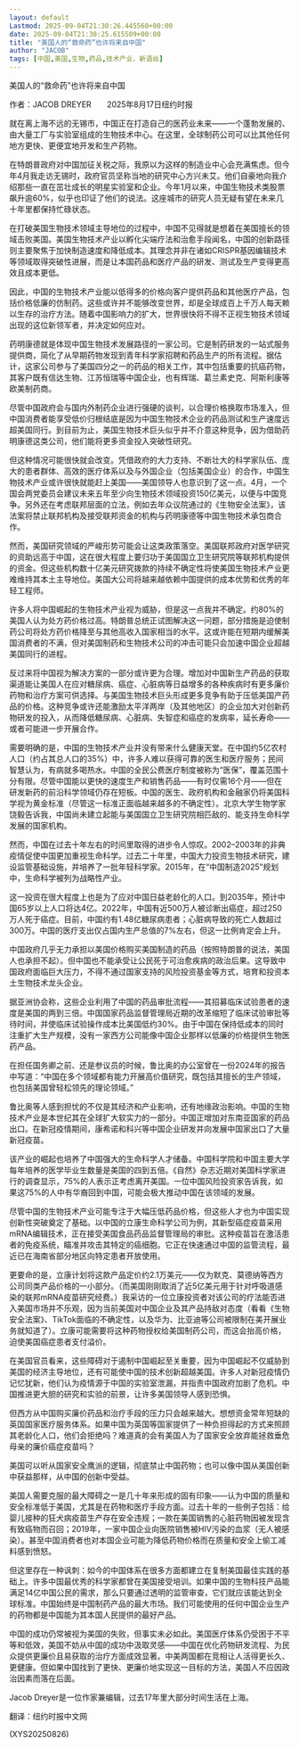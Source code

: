 ```yaml
---
layout: default
Lastmod: 2025-09-04T21:30:26.445560+00:00
date: 2025-09-04T21:30:25.615509+00:00
title: "美国人的“救命药”也许将来自中国"
author: "JACOB"
tags: [中国,美国,生物,药品,技术产业，新语丝]
---
```


美国人的“救命药”也许将来自中国

作者：JACOB DREYER　　2025年8月17日纽约时报

就在离上海不远的无锡市，中国正在打造自己的医药业未来——一个蓬勃发展的、由大量工厂与实验室组成的生物技术中心。在这里，全球制药公司可以比其他任何地方更快、更便宜地开发和生产药物。

在特朗普政府对中国加征关税之际，我原以为这样的制造业中心会充满焦虑。但今年4月我走访无锡时，政府官员坚称当地的研究中心方兴未艾。他们自豪地向我介绍那些一直在茁壮成长的明星实验室和企业。今年1月以来，中国生物技术类股票飙升逾60%，似乎也印证了他们的说法。这座城市的研究人员无疑有望在未来几十年里都保持忙碌状态。

在打破美国生物技术领域主导地位的过程中，中国不见得就是想着在美国擅长的领域击败美国。美国生物技术产业以孵化尖端疗法和治愈手段闻名，中国的创新路径则主要聚焦于加快制造速度和降低成本。其理念并非在诸如CRISPR基因编辑技术等领域取得突破性进展，而是让本国药品和医疗产品的研发、测试及生产变得更高效且成本更低。

因此，中国的生物技术产业能以低得多的价格向客户提供药品和其他医疗产品，包括价格低廉的仿制药。这些或许并不能够改变世界，却是全球成百上千万人每天赖以生存的治疗方法。随着中国影响力的扩大，世界很快将不得不正视生物技术领域出现的这位新领军者，并决定如何应对。

药明康德就是体现中国生物技术发展路径的一家公司。它是制药研发的一站式服务提供商，简化了从早期药物发现到青年科学家招聘和药品生产的所有流程。据估计，这家公司参与了美国四分之一的药品的相关工作，其中包括重要的抗癌药物，其客户既有信达生物、江苏恒瑞等中国企业，也有辉瑞、葛兰素史克、阿斯利康等欧美制药商。

尽管中国政府会与国内外制药企业进行强硬的谈判，以合理价格换取市场准入，但中国消费者能享受低价归根结底是因为中国生物技术企业的药品测试和生产速度远超美国同行。到目前为止，美国生物技术巨头似乎并不介意这种竞争，因为借助药明康德这类公司，他们能将更多资金投入突破性研究。

但这种情况可能很快就会改变。凭借政府的大力支持、不断壮大的科学家队伍、庞大的患者群体、高效的医疗体系以及与外国企业（包括美国企业）的合作，中国生物技术产业或许很快就能赶上美国——美国领导人也意识到了这一点。4月，一个国会两党委员会建议未来五年至少向生物技术领域投资150亿美元，以便与中国竞争。另外还在考虑联邦层面的立法，例如去年众议院通过的《生物安全法案》，该法案将禁止联邦机构及接受联邦资金的机构与药明康德等中国生物技术承包商合作。

然而，美国研究领域的严峻形势可能会让这类政策落空。美国联邦政府对医学研究的资助远高于中国，这在很大程度上要归功于美国国立卫生研究院等联邦机构提供的资金。但这些机构数十亿美元研究拨款的持续不确定性将使美国生物技术产业更难维持其本土主导地位。美国大公司将越来越依赖中国提供的成本优势和优秀的年轻工程师。

许多人将中国崛起的生物技术产业视为威胁，但是这一点我并不确定。约80%的美国人认为处方药价格过高。特朗普总统正试图解决这一问题，部分措施是迫使制药公司将处方药价格降至与其他高收入国家相当的水平。这或许能在短期内缓解美国消费者的不满，但对美国制药和生物技术公司的冲击可能只会加速中国企业超越美国同行的进程。

反过来将中国视为解决方案的一部分或许更为合理。增加对中国新生产药品的获取渠道能让美国人在应对糖尿病、癌症、心脏病等日益增多的各种疾病时有更多廉价药物和治疗方案可供选择。与美国生物技术巨头形成更多竞争有助于压低美国产药品的价格。这种竞争或许还能激励太平洋两岸（及其他地区）的企业加大对创新药物研发的投入，从而降低糖尿病、心脏病、失智症和癌症的发病率，延长寿命——或者可能进一步开展合作。

需要明确的是，中国的生物技术产业并没有带来什么健康天堂。在中国约5亿农村人口（约占其总人口的35%）中，许多人难以获得可靠的医生和医疗服务；民间智慧认为，有病就多喝热水。中国的全民公费医疗制度被称为“医保”，覆盖范围十分有限。尽管中国能以更快的速度生产和销售药品——有时仅需16个月——但在研发新药的前沿科学领域仍存在短板。中国的医生、政府机构和金融家仍将美国科学视为黄金标准（尽管这一标准正面临越来越多的不确定性）。北京大学生物学家饶毅告诉我，中国尚未建立起能与美国国立卫生研究院相匹敌的、能支持生命科学发展的国家机构。

然而，中国在过去十年左右的时间里取得的进步令人惊叹。2002–2003年的非典疫情促使中国更加重视生命科学。过去二十年里，中国大力投资生物技术研究，建设监管基础设施，并培养了一批年轻科学家。2015年，在“中国制造2025”规划中，生命科学被列为战略性产业。

这一投资在很大程度上也是为了应对中国日益老龄化的人口。到2035年，预计中国65岁以上人口将达4亿。2022年，中国有近500万人被诊断出癌症，超过250万人死于癌症。目前，中国约有1.48亿糖尿病患者；心脏病导致的死亡人数超过300万。中国的医疗支出仅占国内生产总值的7%左右，但这一比例肯定会上升。

中国政府几乎无力承担以美国价格购买美国制造的药品（按照特朗普的说法，美国人也承担不起）。但中国也不能承受让公民死于可治愈疾病的政治后果。这导致中国政府面临巨大压力，不得不通过国家支持的风险投资基金等方式，培育和投资本土生物技术龙头企业。

据亚洲协会称，这些企业利用了中国的药品审批流程——其招募临床试验患者的速度是美国的两到三倍。中国国家药品监督管理局近期的改革缩短了临床试验审批等待时间，并使临床试验操作成本比美国低约30%。由于中国在保持低成本的同时注重扩大生产规模，没有一家西方公司能像中国企业那样以低廉的价格提供生物医药产品。

在担任国务卿之前、还是参议员的时候，鲁比奥的办公室曾在一份2024年的报告中写道：“中国在多个领域都有能力开展高价值研究，既包括其擅长的生产领域，也包括美国曾轻松领先的理论领域。”

鲁比奥等人感到担忧的不仅是其经济和产业影响，还有地缘政治影响。中国的生物技术产业是本世纪其在全球扩大软实力的一部分。中国正增加对东南亚国家的药品出口。在新冠疫情期间，康希诺和科兴等中国企业研发并向发展中国家出口了大量新冠疫苗。

该产业的崛起也培养了中国强大的生命科学人才储备。中国科学院和中国主要大学每年培养的医学毕业生数量是美国的四到五倍。《自然》杂志近期对美国科学家进行的调查显示，75%的人表示正考虑离开美国。一位中国风险投资家告诉我，如果这75%的人中有华裔回到中国，可能会极大推动中国在该领域的发展。

尽管中国的生物技术产业可能专注于大幅压低药品价格，但这些人才也为中国实现创新性突破奠定了基础。以中国的立康生命科学公司为例，其新型癌症疫苗采用mRNA编辑技术，正在接受美国食品药品监督管理局的审批。这种疫苗旨在激活患者的免疫系统，瞄准并攻击其特定的癌细胞。它正在快速通过中国的监管流程，最近已在海南省部分地区向特定患者开放使用。

更要命的是，立康计划将这款产品定价约2.1万美元——仅为默克、莫德纳等西方公司同类产品价格的一小部分。（而美国刚刚取消了近5亿美元用于针对呼吸道感染的联邦mRNA疫苗研究经费。）我采访的一位立康投资者对该公司的疗法能否进入美国市场并不乐观，因为当前美国对中国企业及其产品持敌对态度（看看《生物安全法案》、TikTok面临的不确定性，以及华为、比亚迪等公司被限制在美开展业务就知道了）。立康可能需要将这种药物授权给美国制药公司，而这会抬高价格，迫使美国癌症患者支付溢价。

在美国官员看来，这些障碍对于遏制中国崛起至关重要，因为中国崛起不仅威胁到美国的经济主导地位，还有可能使中国的技术创新超越美国。许多人对新冠疫情仍记忆犹新，他们认为疫情源于中国的实验室泄漏，并指责中国政府加剧了危机。中国推进更大胆的研究和实验的前景，让许多美国领导人感到恐惧。

但西方从中国购买廉价药品和治疗手段的压力只会越来越大。想想资金常年短缺的英国国家医疗服务体系。如果中国为英国等国家提供了一种负担得起的方式来照顾其老龄化人口，他们会拒绝吗？难道真的会有美国人为了国家安全放弃能拯救垂危母亲的廉价癌症疫苗吗？

美国可以听从国家安全鹰派的逻辑，彻底禁止中国药物；也可以像中国从美国创新中获益那样，从中国的创新中受益。

美国人需要克服的最大障碍之一是几十年来形成的固有印象——认为中国的质量和安全标准低于美国，尤其是在药物和医疗手段方面。过去十年的一些例子包括：给婴儿接种的狂犬病疫苗生产存在安全违规；一款在美国销售的心脏药物因被发现含有致癌物而召回；2019年，一家中国企业向医院销售被HIV污染的血浆（无人被感染）。甚至中国消费者也对本国企业可能为降低药物价格而在质量和安全上偷工减料感到愤怒。

但这里存在一种讽刺：如今的中国体系在很多方面都建立在复制美国最佳实践的基础上。许多中国最优秀的科学家都曾在美国接受培训。如果中国的生物科技产品能满足14亿中国公民的需求，那么只要通过透明的监管审查，它们就应该能达到全球标准。中国始终是中国制药产品的最大市场。我们可能使用的任何中国企业生产的药物都是中国能为其本国人民提供的最好产品。

中国的成功仍常被视为美国的失败，但事实未必如此。美国医疗体系仍受困于不平等和低效，美国不妨从中国的成功中汲取灵感——中国在优化药物研发流程、为民众提供更廉价且易获取的治疗方面成效显著。中美两国都在竞相让人活得更长久、更健康。但如果中国找到了更快、更廉价地实现这一目标的方法，美国人不应因政治因素而落在后面。

Jacob Dreyer是一位作家兼编辑，过去17年里大部分时间生活在上海。

翻译：纽约时报中文网

(XYS20250826)


